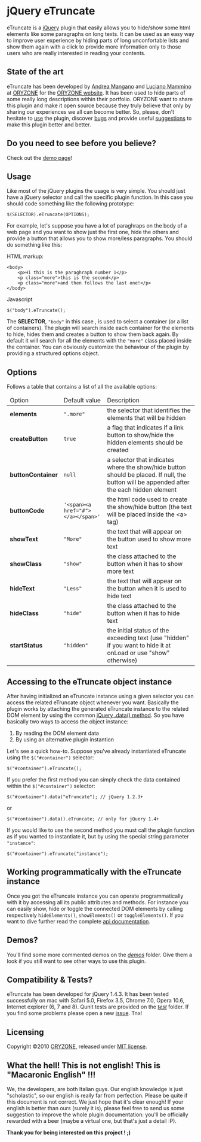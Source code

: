 jQuery eTruncate
================
eTruncate is a [jQuery][jquery] plugin that easily allows you to hide/show some html elements like some paragraphs on long texts.
It can be used as an easy way to improve user experience by hiding parts of long unconfortable lists and show them again with a click to provide more information only to those users who are really interested in reading your contents.

State of the art
----------------
eTruncate has been developed by [Andrea Mangano](amangano@oryzone.com) and [Luciano Mammino](lmammino@oryzone.com) at [ORYZONE][oryzone] for the [ORYZONE website][oryzone]. It has been used to hide parts of some really long descriptions within their portfolio. ORYZONE want to share this plugin and make it open source because they truly believe that only by sharing our experiences we all can become better. So, please, don't hesitate to [use](https://github.com/Oryzone/eTruncate/zipball/master) the plugin, discover [bugs](https://github.com/Oryzone/eTruncate/issues) and provide useful [suggestions](https://github.com/Oryzone/eTruncate/issues) to make this plugin better and better.

Do you need to see before you believe?
--------------------------------------
Check out the [demo page][demos]!

Usage
-----
Like most of the jQuery plugins the usage is very simple. You should just have a jQuery selector and call the specific plugin function. In this case you should code something like the following prototype:

	$(SELECTOR).eTruncate(OPTIONS);
	
For example, let's suppose you have a lot of paraghraps on the body of a web page and you want to show just the first one, hide the others and provide a button that allows you to show more/less paragraphs. You should do something like this:

HTML markup:
	
	<body>
		<p>Hi this is the paraghraph number 1</p>
		<p class="more">this is the second</p>
		<p class="more">and then follows the last one!</p>
	</body>
	
Javascript

	$("body").eTruncate();
	
The **SELECTOR**, `"body"` in this case , is used to select a container (or a list of containers). The plugin will search inside each container for the elements to hide, hides them and creates a button to show them back again. By default it will search for all the elements with the `"more"` class placed inside the container. You can obviously customize the behaviour of the plugin by providing a structured options object.

Options
-------
Follows a table that contains a list of all the available options:
<table>
	<thead>
		<tr>
			<td>Option</td>
			<td>Default value</td>
			<td>Description</td>
		</tr>
	</thead>
	<tbody>
		<tr>
			<td><b>elements</b></td>
			<td><code>".more"</code></td>
			<td>the selector that identifies the elements that will be hidden</td>
		</tr>
		<tr>
			<td><b>createButton</b></td>
			<td><code>true</code></td>
			<td>a flag that indicates if a link button to show/hide the hidden elements should be created</td>
		</tr>
		<tr>
			<td><b>buttonContainer</b></td>
			<td><code>null</code></td>
			<td>a selector that indicates where the show/hide button should be placed. If null, the button will be appended after the each hidden element</td>
		</tr>
		<tr>
			<td><b>buttonCode</b></td>
			<td><code>'&lt;span&gt;&lt;a href="#"&gt;&lt;/a&gt;&lt;/span&gt;'</code></td>
			<td>the html code used to create the show/hide button (the text will be placed inside the &lt;a&gt; tag)</td>
		</tr>
		<tr>
			<td><b>showText</b></td>
			<td><code>"More"</code></td>
			<td>the text that will appear on the button used to show more text</td>
		</tr>
		<tr>
			<td><b>showClass</b></td>
			<td><code>"show"</code></td>
			<td>the class attached to the button when it has to show more text</td>
		</tr>
		<tr>
			<td><b>hideText</b></td>
			<td><code>"Less"</code></td>
			<td>the text that will appear on the button when it is used to hide text</td>
		</tr>
		<tr>
			<td><b>hideClass</b></td>
			<td><code>"hide"</code></td>
			<td>the class attached to the button when it has to hide text</td>
		</tr>
		<tr>
			<td><b>startStatus</b></td>
			<td><code>"hidden"</code></td>
			<td>the initial status of the exceeding text (use "hidden" if you want to hide it at onLoad or use "show" otherwise)</td>
		</tr>
	</tbody>
</table>


Accessing to the eTruncate object instance
------------------------------------------
After having initialized an eTruncate instance using a given selector you can access the related eTruncate object whenever you want. Basically the plugin works by attaching the generated eTruncate instance to the related DOM element by using the common [jQuery .data() method](http://api.jquery.com/data/). So you have basically two ways to access the object instance:
  
  1. By reading the DOM element data
  2. By using an alternative plugin instantion

Let's see a quick how-to. Suppose you've already instantiated eTruncate using the `$("#container")` selector:

	$("#container").eTruncate();

If you prefer the first method you can simply check the data contained within the `$("#container")` selector:

	$("#container").data("eTruncate"); // jQuery 1.2.3+
	
or

	$("#container").data().eTruncate; // only for jQuery 1.4+
	
If you would like to use the second method you must call the plugin function as if you wanted to instantiate it, but by using the special string parameter `"instance"`:

	$("#container").eTruncate("instance");


Working programmatically with the eTruncate instance
----------------------------------------------------
Once you got the eTruncate instance you can operate programmatically with it by accessing all its public attributes and methods. For instance you can easily show, hide or toggle the connected DOM elements by calling respectively `hideElements()`, `showElements()` or `toggleElements()`.
If you want to dive further read the complete [api documentation][api]. 

	
Demos?
------
You'll find some more commented demos on the [_demos_][demos] folder. Give them a look if you still want to see other ways to use this plugin.


Compatibility & Tests?
----------------------
eTruncate has been developed for jQuery 1.4.3. It has been tested successfully on mac with Safari 5.0, Firefox 3.5, Chrome 7.0, Opera 10.6, Internet explorer (6, 7 and 8). Qunit tests are provided on the [_test_](https://github.com/Oryzone/eTruncate/tree/master/test/) folder. If you find some problems please open a new [issue](http://github.com/Oryzone/eTruncate/issues). Tnx!


Licensing
---------
Copyright ©2010 [ORYZONE][oryzone], released under [MIT license](http://en.wikipedia.org/wiki/MIT_License).


What the hell! This is not english! This is "Macaronic English" !!!
------------------------------------------------------------------
We, the developers, are both Italian guys. Our english knowledge is just "scholastic", so our english is really far from perfection. Please be quite if this document is not correct. We just hope that it's clear enough! If your english is better than ours (surely it is), please feel free to send us some suggestion to improve the whole plugin documentation: you'll be officially rewarded with a beer (maybe a virtual one, but that's just a detail :P).


**Thank you for being interested on this project ! ;)**


[oryzone]: http://oryzone.com "ORYZONE's website"
[jquery]: http://jquery.com/ "jQuery website"
[demos]: http://oryzone.github.com/eTruncate/demos.html
[api]: http://oryzone.github.com/eTruncate/api.html